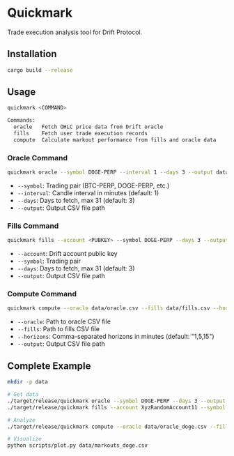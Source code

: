 # Quickmark

Trade execution analysis tool for Drift Protocol.

## Installation

```bash
cargo build --release
```

## Usage

```bash
quickmark <COMMAND>

Commands:
  oracle   Fetch OHLC price data from Drift oracle
  fills    Fetch user trade execution records
  compute  Calculate markout performance from fills and oracle data
```

### Oracle Command

```bash
quickmark oracle --symbol DOGE-PERP --interval 1 --days 3 --output data/oracle.csv
```

- `--symbol`: Trading pair (BTC-PERP, DOGE-PERP, etc.)
- `--interval`: Candle interval in minutes (default: 1)
- `--days`: Days to fetch, max 31 (default: 3)
- `--output`: Output CSV file path

### Fills Command

```bash
quickmark fills --account <PUBKEY> --symbol DOGE-PERP --days 3 --output data/fills.csv
```

- `--account`: Drift account public key
- `--symbol`: Trading pair
- `--days`: Days to fetch, max 31 (default: 3)
- `--output`: Output CSV file path

### Compute Command

```bash
quickmark compute --oracle data/oracle.csv --fills data/fills.csv --horizons 1,5,15 --output data/markouts.csv
```

- `--oracle`: Path to oracle CSV file
- `--fills`: Path to fills CSV file
- `--horizons`: Comma-separated horizons in minutes (default: "1,5,15")
- `--output`: Output CSV file path

## Complete Example

```bash
mkdir -p data

# Get data
./target/release/quickmark oracle --symbol DOGE-PERP --days 3 --output data/oracle_doge.csv
./target/release/quickmark fills --account XyzRandomAccount11 --symbol DOGE-PERP --days 3 --output data/fills_doge.csv

# Analyze
./target/release/quickmark compute --oracle data/oracle_doge.csv --fills data/fills_doge.csv --output data/markouts_doge.csv

# Visualize
python scripts/plot.py data/markouts_doge.csv
```
